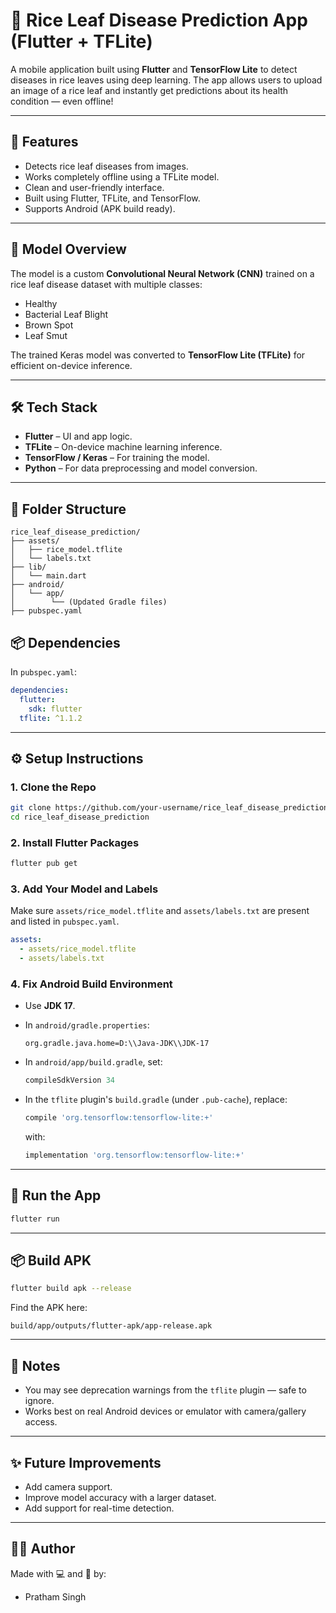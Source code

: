 

# 🌾 Rice Leaf Disease Prediction App (Flutter + TFLite)

A mobile application built using **Flutter** and **TensorFlow Lite** to detect diseases in rice leaves using deep learning. The app allows users to upload an image of a rice leaf and instantly get predictions about its health condition — even offline!

---

## 📱 Features

- Detects rice leaf diseases from images.
- Works completely offline using a TFLite model.
- Clean and user-friendly interface.
- Built using Flutter, TFLite, and TensorFlow.
- Supports Android (APK build ready).

---

## 🧠 Model Overview

The model is a custom **Convolutional Neural Network (CNN)** trained on a rice leaf disease dataset with multiple classes:

- Healthy
- Bacterial Leaf Blight
- Brown Spot
- Leaf Smut

The trained Keras model was converted to **TensorFlow Lite (TFLite)** for efficient on-device inference.

---

## 🛠️ Tech Stack

- **Flutter** – UI and app logic.
- **TFLite** – On-device machine learning inference.
- **TensorFlow / Keras** – For training the model.
- **Python** – For data preprocessing and model conversion.

---

## 📂 Folder Structure

```
rice_leaf_disease_prediction/
├── assets/
│   ├── rice_model.tflite
│   └── labels.txt
├── lib/
│   └── main.dart
├── android/
│   └── app/
│        └── (Updated Gradle files)
├── pubspec.yaml
```


## 📦 Dependencies

In `pubspec.yaml`:

```yaml
dependencies:
  flutter:
    sdk: flutter
  tflite: ^1.1.2
```

---

## ⚙️ Setup Instructions

### 1. Clone the Repo

```bash
git clone https://github.com/your-username/rice_leaf_disease_prediction.git
cd rice_leaf_disease_prediction
```

### 2. Install Flutter Packages

```bash
flutter pub get
```

### 3. Add Your Model and Labels

Make sure `assets/rice_model.tflite` and `assets/labels.txt` are present and listed in `pubspec.yaml`.

```yaml
assets:
  - assets/rice_model.tflite
  - assets/labels.txt
```

### 4. Fix Android Build Environment

- Use **JDK 17**.
- In `android/gradle.properties`:
  ```properties
  org.gradle.java.home=D:\\Java-JDK\\JDK-17
  ```

- In `android/app/build.gradle`, set:
  ```gradle
  compileSdkVersion 34
  ```

- In the `tflite` plugin's `build.gradle` (under `.pub-cache`), replace:
  ```gradle
  compile 'org.tensorflow:tensorflow-lite:+'
  ```
  with:
  ```gradle
  implementation 'org.tensorflow:tensorflow-lite:+'
  ```

---

## 🚀 Run the App

```bash
flutter run
```

---

## 📦 Build APK

```bash
flutter build apk --release
```

Find the APK here:

```
build/app/outputs/flutter-apk/app-release.apk
```

---

## 📌 Notes

- You may see deprecation warnings from the `tflite` plugin — safe to ignore.
- Works best on real Android devices or emulator with camera/gallery access.

---

## ✨ Future Improvements

- Add camera support.
- Improve model accuracy with a larger dataset.
- Add support for real-time detection.

---

## 🧑‍💻 Author

Made with 💻 and 🧠 by:
  - Pratham Singh

